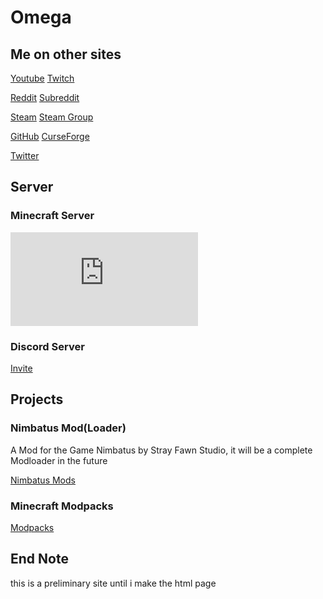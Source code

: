 # Omega

## Me on other sites
[Youtube](https://www.youtube.com/channel/UCaoizWP6Ab0v03viO43ZDSg)
[Twitch](https://www.twitch.tv/omegarogue)

[Reddit](https://www.reddit.com/user/0megaRogue)
[Subreddit](https://www.reddit.com/r/OmegaVoid)

[Steam](https://steamcommunity.com/id/OmegaRogue2/)
[Steam Group](https://steamcommunity.com/groups/OmegaRoguesGroup)

[GitHub](https://github.com/OmegaRogue)
[CurseForge](https://minecraft.curseforge.com/members/OmegaRogue)

[Twitter](https://twitter.com/OmegaRogue1)

## Server
### Minecraft Server
![Banner](https://panel.minecraft-host24.de/multicraft/index.php?r=status/45458.png)
### Discord Server
[Invite](https://discord.gg/9WabdqP)
## Projects
### Nimbatus Mod(Loader)
A Mod for the Game Nimbatus by Stray Fawn Studio, it will be a complete Modloader in the future

[Nimbatus Mods](https://github.com/OmegaRogue/Nimbatus-Mods)
### Minecraft Modpacks
[Modpacks](https://minecraft.curseforge.com/members/OmegaRogue/projects)


## End Note
this is a preliminary site until i make the html page